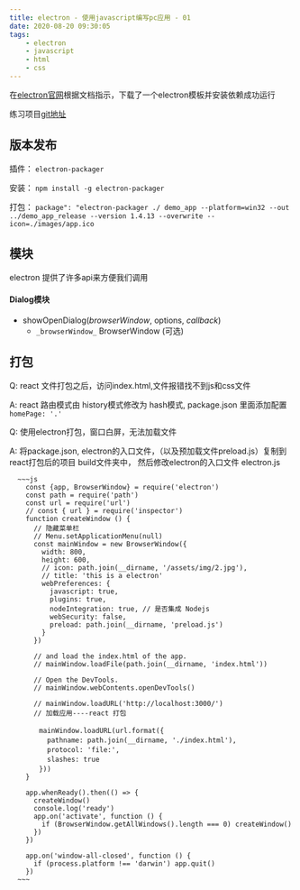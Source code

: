 ```yaml
---
title: electron - 使用javascript编写pc应用 - 01
date: 2020-08-20 09:30:05
tags:
    - electron
    - javascript
    - html
    - css
---
```


  在[electron官网](https://www.electronjs.org/)根据文档指示，下载了一个electron模板并安装依赖成功运行

  练习项目[git地址](https://github.com/lxx1997/react-electron-app)



## 版本发布

  插件： `electron-packager`

  安装： `npm install -g electron-packager`

  打包： `package": "electron-packager ./ demo_app --platform=win32 --out ../demo_app_release --version 1.4.13 --overwrite --icon=./images/app.ico`

## 模块

  electron 提供了许多api来方便我们调用

  ####  Dialog模块

  * showOpenDialog(_browserWindow_, options, _callback_)
    * `_browserWindow_` BrowserWindow (可选)


## 打包

  Q:  react 文件打包之后，访问index.html,文件报错找不到js和css文件

  A:  react 路由模式由 history模式修改为 hash模式, package.json 里面添加配置 `homePage: '.'`

  Q:  使用electron打包，窗口白屏，无法加载文件

  A:  将package.json, electron的入口文件，（以及预加载文件preload.js）复制到react打包后的项目 build文件夹中，
      然后修改electron的入口文件
      electron.js

      ~~~js
        const {app, BrowserWindow} = require('electron')
        const path = require('path')
        const url = require('url')
        // const { url } = require('inspector')
        function createWindow () {
          // 隐藏菜单栏
          // Menu.setApplicationMenu(null)
          const mainWindow = new BrowserWindow({
            width: 800,
            height: 600,
            // icon: path.join(__dirname, '/assets/img/2.jpg'),
            // title: 'this is a electron'
            webPreferences: {
              javascript: true,
              plugins: true,
              nodeIntegration: true, // 是否集成 Nodejs
              webSecurity: false,
              preload: path.join(__dirname, 'preload.js')
            }
          })

          // and load the index.html of the app.
          // mainWindow.loadFile(path.join(__dirname, 'index.html'))

          // Open the DevTools.
          // mainWindow.webContents.openDevTools()

          // mainWindow.loadURL('http://localhost:3000/')
          // 加载应用----react 打包

        　　mainWindow.loadURL(url.format({
          　　pathname: path.join(__dirname, './index.html'),
          　　protocol: 'file:',
          　　slashes: true
        　　}))
        }

        app.whenReady().then(() => {
          createWindow()
          console.log('ready')
          app.on('activate', function () {
            if (BrowserWindow.getAllWindows().length === 0) createWindow()
          })
        })

        app.on('window-all-closed', function () {
          if (process.platform !== 'darwin') app.quit()
        })
      ~~~